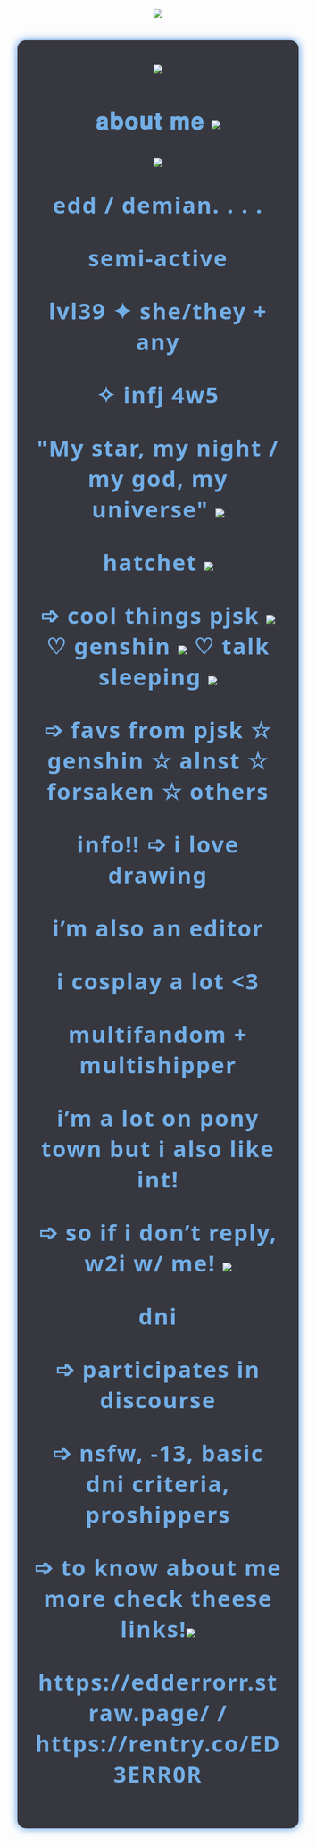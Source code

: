 <p align="center"><img src="https://64.media.tumblr.com/8a59f936a6c9b15b4f39dc7c9aac73d0/24c664a5bfe5e10c-bc/s400x600/4d9bc51b125a259ade9f041d2bc8ff3a74283149.pnj">
<p align="center"><section style="max-width: 600px; margin: 40px auto; font-family: 'Segoe UI', Tahoma, Geneva, Verdana, sans-serif; color: #f0f0f0; background: rgba(20, 20, 30, 0.85); padding: 30px; border-radius: 15px; box-shadow: 0 0 15px #4a90e2;">
 <p align="center"> <p align="center"><img src="https://64.media.tumblr.com/c1a267bb906ef21a31af1199749d1bc2/24c664a5bfe5e10c-c9/s400x600/7ce4b427244b01cef80c995bb1fa267d814640a8.gifv">
 <p align="center"> <h2 style="text-align: center; font-weight: 700; font-size: 2.5rem; margin-bottom: 15px; letter-spacing: 2px; color: #72aee6;"><p align="center">𝐚𝐛𝐨𝐮𝐭 𝐦𝐞 <img src="https://64.media.tumblr.com/add1806e45b769f7a8f468461515b0d9/3ba0d605b906290a-d9/s1280x1920/daf8674874543b29ab791732e48e7948013528d3.gifv">
<p align="center"><img src="https://64.media.tumblr.com/71c6dbf773bbff18719850432c9f1a67/24c664a5bfe5e10c-c8/s400x600/75c18f24d73ceffb46df3bf07f104fcebd222890.pnj">
<p align="center"> edd / demian. . . . 
<p align="center"> semi-active  
<p align="center"> lvl39 ✦ she/they + any 
<p align="center"> ✧ infj 4w5  
<p align="center"> "My star, my night / my god, my universe" <img src="https://graphic.neocities.org/tumblr_inline_otb6gpi3cv1rgjs1f_500.gif"> 
<p align="center"> hatchet <img src="https://64.media.tumblr.com/421bcd329b3d964c378511cc21516c71/279db8358fc65a94-3c/s75x75_c1/c9713a79170c72219f96730d82c5aaee4a52665b.gifv">

<p align="center">➩ ‎cool things  pjsk <img src="https://64.media.tumblr.com/699cb53aa443a473c997fe8d3c0a042b/7593d826f95a1181-d2/s75x75_c1/517bdb9bbc817347bbf06db5fb2bfbd8c30f58bb.gifv"> ♡ genshin <img src="https://pixelbank.neocities.org/decome/food/f1703151.gif"> ♡ talk sleeping <img src="https://pixelbank.neocities.org/decome/instuments/c49227cb.gif">  
<p align="center">➩ favs from  pjsk  ☆ genshin  ☆ alnst  ☆ forsaken  ☆ others    

<p align="center"> info!! ➩ i love drawing  
<p align="center"> i’m also an editor  
<p align="center"> i cosplay a lot <3  
<p align="center"> multifandom + multishipper  
<p align="center"> i’m a lot on pony town but i also like int!  
<p align="center"> ➩ so if i don’t reply, w2i w/ me!  

<img src="https://64.media.tumblr.com/699cb53aa443a473c997fe8d3c0a042b/7593d826f95a1181-d2/s75x75_c1/517bdb9bbc817347bbf06db5fb2bfbd8c30f58bb.gifv">
<p align="center"> dni  
<p align="center">➩ participates in discourse  
<p align="center">➩ nsfw, -13, basic dni criteria, proshippers

<p align="center">➩ to know about me more check theese links!<img src="https://i.ibb.co/C8xST9k/IMG-7998.gif">
<p align="center">https://edderrorr.straw.page/ / https://rentry.co/ED3ERR0R 
